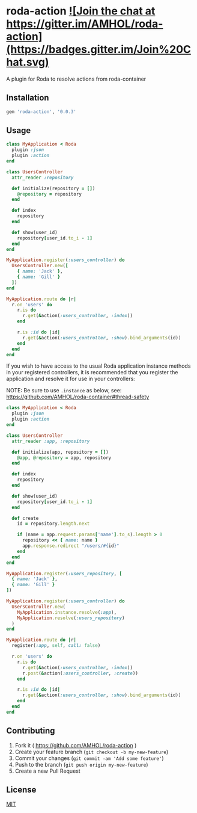 # roda-action <a href="https://gitter.im/AMHOL/roda-action" target="_blank">![Join the chat at https://gitter.im/AMHOL/roda-action](https://badges.gitter.im/Join%20Chat.svg)</a>

A plugin for Roda to resolve actions from roda-container

## Installation

```ruby
gem 'roda-action', '0.0.3'
```

## Usage

```ruby
class MyApplication < Roda
  plugin :json
  plugin :action
end

class UsersController
  attr_reader :repository

  def initialize(repository = [])
    @repository = repository
  end

  def index
    repository
  end

  def show(user_id)
    repository[user_id.to_i - 1]
  end
end

MyApplication.register(:users_controller) do
  UsersController.new([
    { name: 'Jack' },
    { name: 'Gill' }
  ])
end

MyApplication.route do |r|
  r.on 'users' do
    r.is do
      r.get(&action(:users_controller, :index))
    end

    r.is :id do |id|
      r.get(&action(:users_controller, :show).bind_arguments(id))
    end
  end
end
```

If you wish to have access to the usual Roda application instance methods in your registered controllers, it is recommended that you register the application and resolve it for use in your controllers:

NOTE: Be sure to use `.instance` as below, see: https://github.com/AMHOL/roda-container#thread-safety

```ruby
class MyApplication < Roda
  plugin :json
  plugin :action
end

class UsersController
  attr_reader :app, :repository

  def initialize(app, repository = [])
    @app, @repository = app, repository
  end

  def index
    repository
  end

  def show(user_id)
    repository[user_id.to_i - 1]
  end

  def create
    id = repository.length.next

    if (name = app.request.params['name'].to_s).length > 0
      repository << { name: name }
      app.response.redirect "/users/#{id}"
    end
  end
end

MyApplication.register(:users_repository, [
  { name: 'Jack' },
  { name: 'Gill' }
])

MyApplication.register(:users_controller) do
  UsersController.new(
    MyApplication.instance.resolve(:app),
    MyApplication.resolve(:users_repository)
  )
end

MyApplication.route do |r|
  register(:app, self, call: false)

  r.on 'users' do
    r.is do
      r.get(&action(:users_controller, :index))
      r.post(&action(:users_controller, :create))
    end

    r.is :id do |id|
      r.get(&action(:users_controller, :show).bind_arguments(id))
    end
  end
end
```

## Contributing

1. Fork it ( https://github.com/AMHOL/roda-action )
2. Create your feature branch (`git checkout -b my-new-feature`)
3. Commit your changes (`git commit -am 'Add some feature'`)
4. Push to the branch (`git push origin my-new-feature`)
5. Create a new Pull Request

## License

[MIT](LICENSE.txt)
